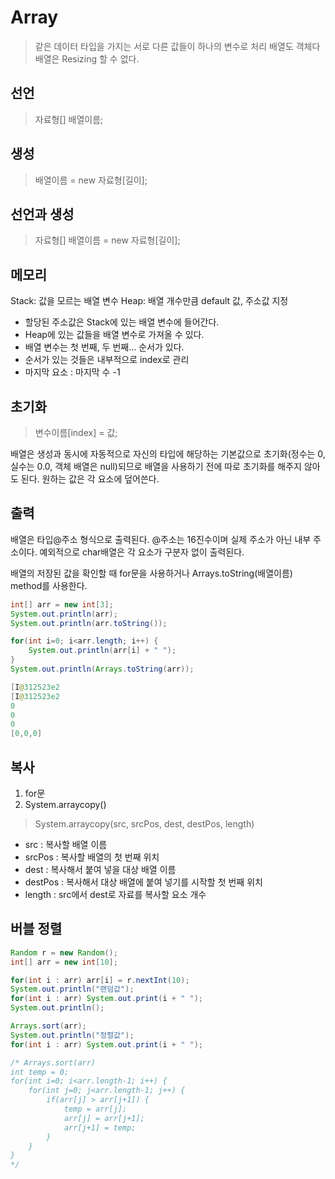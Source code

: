 # Array 
> 같은 데이터 타입을 가지는 서로 다른 값들이 하나의 변수로 처리
> 배열도 객체다
> 배열은 Resizing 할 수 없다. 

## 선언
> 자료형[] 배열이름;

## 생성
> 배열이름 = new 자료형[길이];

## 선언과 생성
> 자료형[] 배열이름 = new 자료형[길이];

## 메모리 
Stack: 값을 모르는 배열 변수 
Heap: 배열 개수만큼 default 값, 주소값 지정
+ 할당된 주소값은 Stack에 있는 배열 변수에 들어간다.
+ Heap에 있는 값들을 배열 변수로 가져올 수 있다.
+ 배열 변수는 첫 번째, 두 번째... 순서가 있다.
+ 순서가 있는 것들은 내부적으로 index로 관리
+ 마지막 요소 : 마지막 수 -1

## 초기화 
> 변수이름[index] = 값; 

배열은 생성과 동시에 자동적으로 자신의 타입에 해당하는 기본값으로 초기화(정수는 0, 실수는 0.0, 객체 배열은 null)되므로 배열을 사용하기
전에 따로 초기화를 해주지 않아도 된다. 원하는 값은 각 요소에 덮어쓴다. 

## 출력
배열은 타입@주소 형식으로 출력된다. @주소는 16진수이며 실제 주소가 아닌 내부 주소이다. 예외적으로 char배열은 각 요소가 구분자 없이 출력된다.

배열의 저장된 값을 확인할 때 for문을 사용하거나 Arrays.toString(배열이름) method를 사용한다. 
``` java
int[] arr = new int[3]; 
System.out.println(arr); 
System.out.println(arr.toString());

for(int i=0; i<arr.length; i++) { 
    System.out.println(arr[i] + " "); 
}
System.out.println(Arrays.toString(arr));

[I@312523e2
[I@312523e2
0
0
0
[0,0,0]
``` 

## 복사 
1. for문 
2. System.arraycopy()

> System.arraycopy(src, srcPos, dest, destPos, length)
- src : 복사할 배열 이름
- srcPos : 복사할 배열의 첫 번째 위치
- dest : 복사해서 붙여 넣을 대상 배열 이름
- destPos : 복사해서 대상 배열에 붙여 넣기를 시작할 첫 번째 위치
- length : src에서 dest로 자료를 복사할 요소 개수

## 버블 정렬 
``` java
Random r = new Random();
int[] arr = new int[10];

for(int i : arr) arr[i] = r.nextInt(10); 
System.out.println("랜덤값"); 
for(int i : arr) System.out.print(i + " ");
System.out.println();

Arrays.sort(arr); 
System.out.println("정렬값"); 
for(int i : arr) System.out.print(i + " ");

/* Arrays.sort(arr)
int temp = 0;
for(int i=0; i<arr.length-1; i++) {
    for(int j=0; j<arr.length-1; j++) {
        if(arr[j] > arr[j+1]) {
            temp = arr[j];
            arr[j] = arr[j+1];
            arr[j+1] = temp;
        }
    }
}
*/
